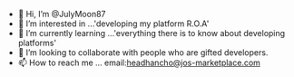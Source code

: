 - 👋 Hi, I’m @JulyMoon87
- 👀 I’m interested in ...'developing my platform R.O.A'
- 🌱 I’m currently learning ...'everything there is to know about developing platforms'
- 💞️ I’m looking to collaborate with people who are gifted developers.
- 📫 How to reach me ... email:headhancho@jos-marketplace.com 

<!---
JulyMoon87/JulyMoon87 is a ✨ special ✨ repository because its `README.md` (this file) appears on your GitHub profile.
You can click the Preview link to take a look at your changes.
--->
